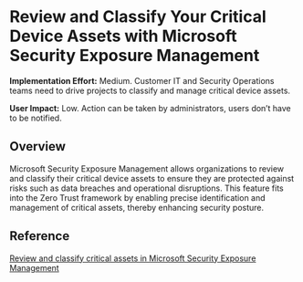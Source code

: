 # Review and Classify Your Critical Device Assets with Microsoft Security Exposure Management

**Implementation Effort:** Medium. Customer IT and Security Operations teams need to drive projects to classify and manage critical device assets.

**User Impact:** Low. Action can be taken by administrators, users don’t have to be notified.

## Overview
Microsoft Security Exposure Management allows organizations to review and classify their critical device assets to ensure they are protected against risks such as data breaches and operational disruptions. This feature fits into the Zero Trust framework by enabling precise identification and management of critical assets, thereby enhancing security posture.

## Reference
[Review and classify critical assets in Microsoft Security Exposure Management](https://learn.microsoft.com/en-us/security-exposure-management/classify-critical-assets)
